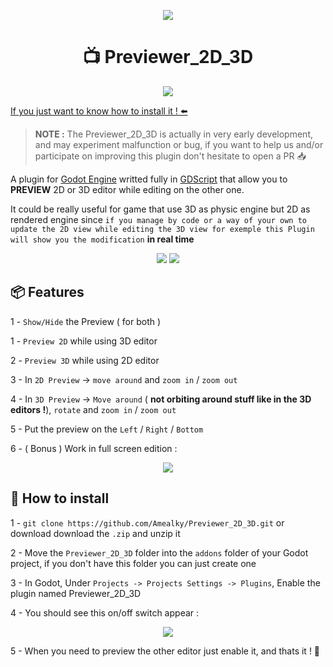 <p align="center">
 <img src="https://i.ibb.co/10VvdZf/thumbnail-2d-3d-logo.png">
</p>



<h1 align="center">📺 Previewer_2D_3D</h1>
<p align="center">
    <a href="https://godotengine.org/download/archive/4.2.1-stable/"> 
        <img src="https://img.shields.io/badge/Godot%204--2--1-Godot%204--2--1?style=for-the-badge&logo=godot-engine&logoColor=white&label=Godot%20version&color=26476D">
    </a>
</p>

[If you just want to know how to install it ! ⬅️](#📦-how-to-install)

> **NOTE :** The Previewer_2D_3D is actually in very early development, and may experiment malfunction or bug, if you want to help us and/or participate on improving this plugin don't hesitate to open a PR 📥

A plugin for [Godot Engine](https://github.com/godotengine/godot) writted fully in [GDScript](https://docs.godotengine.org/en/stable/tutorials/scripting/gdscript/gdscript_basics.html) that allow you to **PREVIEW** 2D or 3D editor while editing on the other one.

It could be really useful for game that use 3D as physic engine but 2D as rendered engine since ``if you manage by code or a way of your own to update the 2D view while editing the 3D view for exemple this Plugin will show you the modification`` **in real time**

<p align="center">
        <img src="https://i.ibb.co/bRM6p49/ezgif-2-c813fddd67.gif">
        <img src="https://i.ibb.co/JmbwPnH/ezgif-2-38ffab3106.gif">
</p>

## 📦 Features 

1 - ``Show/Hide`` the Preview ( for both )

1 - ``Preview 2D`` while using 3D editor

2 - ``Preview 3D`` while using 2D editor

3 - In ``2D Preview`` -> ``move around`` and ``zoom in`` / ``zoom out``

4 - In ``3D Preview`` -> ``Move around`` ( **not orbiting around stuff like in the 3D editors !**), ``rotate`` and ``zoom in`` / ``zoom out``

5 - Put the preview on the ``Left`` / ``Right`` / ``Bottom``

6 - ( Bonus ) Work in full screen edition  :

<p align="center">
    <img src="https://i.ibb.co/SrPQfrx/Capture-d-e-cran-2024-01-24-a-22-30-02.png">
</p>


## 📃 How to install

1 - ``git clone https://github.com/Amealky/Previewer_2D_3D.git`` or download download the ``.zip`` and unzip it

2 - Move the ``Previewer_2D_3D`` folder into the ``addons`` folder of your Godot project, if you don't have this folder you can just create one

3 - In Godot, Under ``Projects -> Projects Settings -> Plugins``, Enable the plugin named Previewer_2D_3D

4 - You should see this on/off switch appear : 

<p align="center">
 <img src="https://i.ibb.co/t8yQ2YT/Capture-d-e-cran-2024-01-24-a-21-37-13.png">
</p>

5 - When you need to preview the other editor just enable it, and thats it ! 🎉
